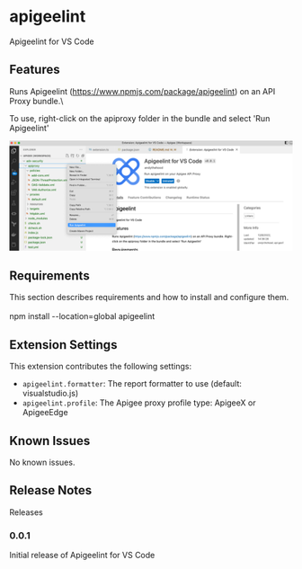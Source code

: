 # apigeelint

Apigeelint for VS Code

## Features

Runs Apigeelint (https://www.npmjs.com/package/apigeelint) on an API Proxy bundle.\

To use, right-click on the apiproxy folder in the bundle and select 'Run Apigeelint'

![image](./images/apigeelint4vscode.png)

## Requirements

This section describes requirements and how to install and configure them.\
\
npm install --location=global apigeelint

## Extension Settings
This extension contributes the following settings:

* `apigeelint.formatter`: The report formatter to use (default: visualstudio.js)
* `apigeelint.profile`: The Apigee proxy profile type: ApigeeX or ApigeeEdge

## Known Issues

No known issues.

## Release Notes

Releases

### 0.0.1

Initial release of Apigeelint for VS Code



